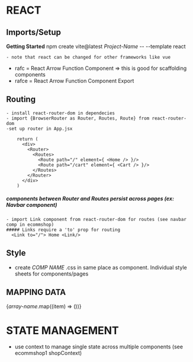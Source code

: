 # REACT

## Imports/Setup

__Getting Started__
  npm create vite@latest _Project-Name_ -- --template react

    - note that react can be changed for other frameworks like vue

  - rafc = React Arrow Function Component => this is good for scaffolding components
  - rafce = React Arrow Function Component Export

## Routing
    - install react-router-dom in dependecies
    - import {BrowserRouter as Router, Routes, Route} from react-router-dom
    -set up router in App.jsx

        return (
          <div>
            <Router>
              <Routes>
                <Route path="/" element={ <Home /> }/>
                <Route path="/cart" element={ <Cart /> }/>
              </Routes>
            </Router>
          </div>
        )

  ##### components between Router and Routes persist across pages (ex: Navbar component)

    - import Link component from react-router-dom for routes (see navbar comp in ecommshop)
    ##### Links require a 'to' prop for routing
      <Link to="/"> Home <Link/>

    
## Style
  - create _COMP NAME_ .css in same place as component. Individual style sheets for components/pages

## MAPPING DATA
  {_array-name_.map((item) => (<Component data={item} key={item.id}/>))}


# STATE MANAGEMENT
  - use context to manage single state across multiple components (see ecommshop1 shopContext)